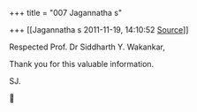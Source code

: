 +++
title = "007 Jagannatha s"

+++
[[Jagannatha s	2011-11-19, 14:10:52 [Source](https://groups.google.com/g/bvparishat/c/YtVAt-o1RgM)]]



Respected Prof. Dr Siddharth Y. Wakankar,



Thank you for this valuable information.



SJ.  
  



